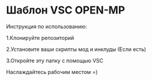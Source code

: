 # Шаблон VSC OPEN-MP

Инструкция по использованию:

1.Клонируйте репозиторий

2.Установите ваши скрипты мод и инклуды (Если есть)

3.Откройте эту папку с помощью VSC

Наслаждайтесь рабочим местом =)
